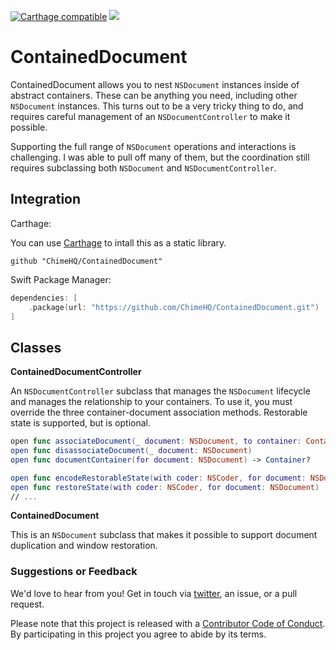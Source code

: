 [![Carthage compatible](https://img.shields.io/badge/Carthage-compatible-4BC51D.svg)](https://github.com/Carthage/Carthage)
![](https://img.shields.io/badge/Swift-5.0-orange.svg)

# ContainedDocument

ContainedDocument allows you to nest `NSDocument` instances inside of abstract containers. These can be anything you need, including other `NSDocument` instances. This turns out to be a very tricky thing to do, and requires careful management of an `NSDocumentController` to make it possible.

Supporting the full range of `NSDocument` operations and interactions is challenging. I was able to pull off many of them, but the coordination still requires subclassing both `NSDocument` and `NSDocumentController`. 

## Integration

Carthage:

You can use [Carthage](https://github.com/Carthage/Carthage) to intall this as a static library.

```
github "ChimeHQ/ContainedDocument"
```

Swift Package Manager:

```swift
dependencies: [
    .package(url: "https://github.com/ChimeHQ/ContainedDocument.git")
]
```

## Classes

**ContainedDocumentController**

An `NSDocumentController` subclass that manages the `NSDocument` lifecycle and manages the relationship to your containers. To use it, you must override the three container-document association methods. Restorable state is supported, but is optional.

```swift
open func associateDocument(_ document: NSDocument, to container: Container)
open func disassociateDocument(_ document: NSDocument)
open func documentContainer(for document: NSDocument) -> Container?

open func encodeRestorableState(with coder: NSCoder, for document: NSDocument)
open func restoreState(with coder: NSCoder, for document: NSDocument)
// ...
```

**ContainedDocument**

This is an `NSDocument` subclass that makes it possible to support document duplication and window restoration.

### Suggestions or Feedback

We'd love to hear from you! Get in touch via [twitter](https://twitter.com/chimehq), an issue, or a pull request.

Please note that this project is released with a [Contributor Code of Conduct](CODE_OF_CONDUCT.md). By participating in this project you agree to abide by its terms.
